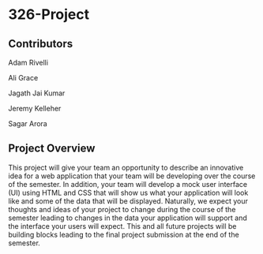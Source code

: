 # 326-Project

## Contributors

Adam Rivelli

Ali Grace

Jagath Jai Kumar

Jeremy Kelleher

Sagar Arora


## Project Overview
This project will give your team an opportunity to describe an innovative idea for a web application that your team will be developing over the course of the semester. In addition, your team will develop a mock user interface (UI) using HTML and CSS that will show us what your application will look like and some of the data that will be displayed. Naturally, we expect your thoughts and ideas of your project to change during the course of the semester leading to changes in the data your application will support and the interface your users will expect. This and all future projects will be building blocks leading to the final project submission at the end of the semester.
